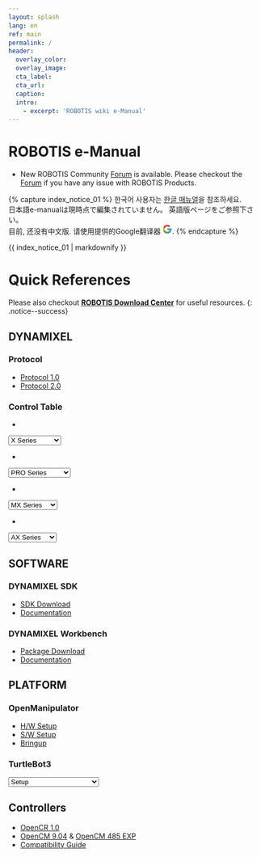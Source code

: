 ```yaml
---
layout: splash
lang: en
ref: main
permalink: /
header:
  overlay_color:
  overlay_image:
  cta_label:
  cta_url:
  caption:
  intro:
    - excerpt: 'ROBOTIS wiki e-Manual'
---
```


# ROBOTIS e-Manual

- New ROBOTIS Community [Forum] is available. Please checkout the [Forum] if you have any issue with ROBOTIS Products.

{% capture index_notice_01 %}
한국어 사용자는 [한글 매뉴얼](http://emanual.robotis.com/docs/kr/)을 참조하세요.  
日本語e-manualは現時点で編集されていません。 英語版ページをご参照下さい。  
目前, 还没有中文版. 请使用提供的Google翻译器 <img src="/assets/images/icon_google.png">.
{% endcapture %}
<div class="notice--success">{{ index_notice_01 | markdownify }}</div>

# Quick References

Please also checkout **[ROBOTIS Download Center]** for useful resources.
{: .notice--success}

## DYNAMIXEL

### Protocol
- [Protocol 1.0](/docs/en/dxl/protocol1/)
- [Protocol 2.0](/docs/en/dxl/protocol2/)

### Control Table
- 
<select id="x_ctrl_table_select" onchange="window.location.href=this.value;">
    <option selected disabled hidden>X Series</option>
    <option value="http://emanual.robotis.com/docs/en/dxl/x/xl320/#control-table-of-eeprom-area">XL-320</option>
    <option value="/docs/en/dxl/x/xl430-w250/#control-table-of-eeprom-area">XL430-W250</option>
    <option value="/docs/en/dxl/x/xm430-w210/#control-table-of-eeprom-area">XM430-W210</option>
    <option value="/docs/en/dxl/x/xm430-w350/#control-table-of-eeprom-area">XM430-W350</option>
    <option value="/docs/en/dxl/x/xm540-w150/#control-table-of-eeprom-area">XM540-W150</option>
    <option value="/docs/en/dxl/x/xm540-w270/#control-table-of-eeprom-area">XM540-W270</option>
    <option value="/docs/en/dxl/x/xh430-w210/#control-table-of-eeprom-area">XH430-W210</option>
    <option value="/docs/en/dxl/x/xh430-w350/#control-table-of-eeprom-area">XH430-W350</option>
    <option value="/docs/en/dxl/x/xh430-v210/#control-table-of-eeprom-area">XH430-V210</option>
    <option value="/docs/en/dxl/x/xh430-v350/#control-table-of-eeprom-area">XH430-V350</option>
</select>

- 
<select id="pro_ctrl_table_select" onchange="window.location.href=this.value;">
    <option selected disabled hidden>PRO Series</option>
    <option value="/docs/en/dxl/pro/h54-200-s500-r/#control-table-of-eeprom-area">H54-200-S500-R</option>
    <option value="/docs/en/dxl/pro/h54-100-s500-r/#control-table-of-eeprom-area">H54-100-S500-R</option>
    <option value="/docs/en/dxl/pro/h42-20-s300-r/#control-table-of-eeprom-area">H42-20-S300-R</option>
    <option value="/docs/en/dxl/pro/m54-60-s250-r/#control-table-of-eeprom-area">M54-60-S250-R</option>
    <option value="/docs/en/dxl/pro/m54-40-s250-r/#control-table-of-eeprom-area">M54-40-S250-R</option>
    <option value="/docs/en/dxl/pro/m42-10-s260-r/#control-table-of-eeprom-area">M42-10-S260-R</option>
    <option value="/docs/en/dxl/pro/l54-50-s500-r/#control-table-of-eeprom-area">L54-50-S500-R</option>
    <option value="/docs/en/dxl/pro/l54-50-s290-r/#control-table-of-eeprom-area">L54-50-S290-R</option>
    <option value="/docs/en/dxl/pro/l54-30-s500-r/#control-table-of-eeprom-area">L54-30-S500-R</option>
    <option value="/docs/en/dxl/pro/l54-30-s400-r/#control-table-of-eeprom-area">L54-30-S400-R</option>
    <option value="/docs/en/dxl/pro/l42-10-s300-r/#control-table-of-eeprom-area">L42-10-S300-R</option>
</select>

- 
<select id="mx_ctrl_table_select" onchange="window.location.href=this.value;">
    <option selected disabled hidden>MX Series</option>
    <option value="/docs/en/dxl/mx/mx-12w/#control-table-of-eeprom-area">MX-12W</option>
    <option value="/docs/en/dxl/mx/mx-28/#control-table-of-eeprom-area">MX-28</option>
    <option value="/docs/en/dxl/mx/mx-64/#control-table-of-eeprom-area">MX-64</option>
    <option value="/docs/en/dxl/mx/mx-106/#control-table-of-eeprom-area">MX-106</option>
    <option value="/docs/en/dxl/mx/mx-28-2/#control-table-of-eeprom-area">MX-28(2.0)</option>
    <option value="/docs/en/dxl/mx/mx-64-2/#control-table-of-eeprom-area">MX-64(2.0)</option>
    <option value="/docs/en/dxl/mx/mx-106-2/#control-table-of-eeprom-area">MX-106(2.0)</option>
</select>

- 
<select id="ax_ctrl_table_select" onchange="window.location.href=this.value;">
    <option selected disabled hidden>AX Series</option>
    <option value="/docs/en/dxl/ax/ax-12w/#control-table-of-eeprom-area">AX-12W</option>
    <option value="/docs/en/dxl/ax/ax-12a/#control-table-of-eeprom-area">AX-12+/12A</option>
    <option value="/docs/en/dxl/ax/ax-18a/#control-table-of-eeprom-area">AX-18F/18A</option>
</select>

## SOFTWARE

### DYNAMIXEL SDK
- [SDK Download](https://github.com/ROBOTIS-GIT/DynamixelSDK/releases)
- [Documentation](/docs/en/software/dynamixel/dynamixel_sdk/overview/)

### DYNAMIXEL Workbench
- [Package Download](https://github.com/ROBOTIS-GIT/dynamixel-workbench)
- [Documentation](/docs/en/software/dynamixel/dynamixel_workbench/)

## PLATFORM

### OpenManipulator
- [H/W Setup](/docs/en/platform/openmanipulator/#hardware-setup)
- [S/W Setup](/docs/en/platform/openmanipulator/#software-setup)
- [Bringup](/docs/en/platform/openmanipulator/#software-setup)

### TurtleBot3
<select id="turtlebot3_select" onchange="window.location.href=this.value;">
    <option value="/docs/en/platform/turtlebot3/setup/#setup">Setup</option>
    <option value="/docs/en/platform/turtlebot3/bringup/#bringup">Bring Up</option>
    <option value="/docs/en/platform/turtlebot3/basic_operation/#basic-operation">Basic Operation</option>
    <option value="/docs/en/platform/turtlebot3/slam/#slam">SLAM</option>
    <option value="/docs/en/platform/turtlebot3/navigation/#navigation">NAVIGATION</option>
    <option value="/docs/en/platform/turtlebot3/simulation/#simulation">SIMULATION</option>
    <option value="/docs/en/platform/turtlebot3/manipulation/#manipulation">MANIPULATION</option>
    <option value="/docs/en/platform/turtlebot3/autonomous_driving/#autonomous-driving">AUTONOMOUS DRIVING</option>
    <option value="/docs/en/platform/turtlebot3/machine_learning/#machine-learning">MACHINE LEARNING</option>
    <option value="/docs/en/platform/turtlebot3/learn/#learn">Lectures(Learn)</option>
</select>


## Controllers
- [OpenCR 1.0](/docs/en/parts/controller/opencr10/)
- [OpenCM 9.04](/docs/en/parts/controller/opencm904/) & [OpenCM 485 EXP](/docs/en/parts/controller/opencm485exp/)
- [Compatibility Guide](/docs/en/parts/controller/controller_compatibility/)

[AX-12W]: /docs/en/dxl/ax/ax-12w/#control-table-of-eeprom-area
[AX-12+/12A]: /docs/en/dxl/ax/ax-12a/#control-table-of-eeprom-area
[AX-18F/18A]: /docs/en/dxl/ax/ax-18a/#control-table-of-eeprom-area
[EX-106]: /docs/en/dxl/ex/ex-106+/#control-table-of-eeprom-area
[DX-113]: /docs/en/dxl/dx/dx-113/#control-table-of-eeprom-area
[DX-116]: /docs/en/dxl/dx/dx-116/#control-table-of-eeprom-area
[DX-117]: /docs/en/dxl/dx/dx-117/#control-table-of-eeprom-area
[RX-10]: /docs/en/dxl/rx/rx-10/#control-table-of-eeprom-area
[RX-24F]: /docs/en/dxl/rx/rx-24f/#control-table-of-eeprom-area
[RX-28]: /docs/en/dxl/rx/rx-28/#control-table-of-eeprom-area
[RX-64]: /docs/en/dxl/rx/rx-64/#control-table-of-eeprom-area
[MX-12W]: /docs/en/dxl/mx/mx-12w/#control-table-of-eeprom-area
[MX-28]: /docs/en/dxl/mx/mx-28/#control-table-of-eeprom-area
[MX-28(2.0)]: /docs/en/dxl/mx/mx-28-2/#control-table-of-eeprom-area
[MX-64]: /docs/en/dxl/mx/mx-64/#control-table-of-eeprom-area
[MX-64(2.0)]: /docs/en/dxl/mx/mx-64-2/#control-table-of-eeprom-area
[MX-106]: /docs/en/dxl/mx/mx-106/#control-table-of-eeprom-area
[MX-106(2.0)]: /docs/en/dxl/mx/mx-106-2/#control-table-of-eeprom-area
[XL320]: /docs/en/dxl/x/xl320/#control-table-of-eeprom-area
[XL430-W250]: /docs/en/dxl/x/xl430-w250/#control-table-of-eeprom-area
[XM430-W210]: /docs/en/dxl/x/xm430-w210/#control-table-of-eeprom-area
[XM430-W350]: /docs/en/dxl/x/xm430-w350/#control-table-of-eeprom-area
[XH430-W210]: /docs/en/dxl/x/xh430-w210/#control-table-of-eeprom-area
[XM540-W150]: /docs/en/dxl/x/xm540-w150/#control-table-of-eeprom-area
[XM540-W270]: /docs/en/dxl/x/xm540-w270/#control-table-of-eeprom-area
[XH430-W350]: /docs/en/dxl/x/xh430-w350/#control-table-of-eeprom-area
[XH430-V210]: /docs/en/dxl/x/xh430-v210/#control-table-of-eeprom-area
[XH430-V350]: /docs/en/dxl/x/xh430-v350/#control-table-of-eeprom-area
[H54-200-S500-R]: /docs/en/dxl/pro/h54-200-s500-r/#control-table-of-eeprom-area
[H54-100-S500-R]: /docs/en/dxl/pro/h54-100-s500-r/#control-table-of-eeprom-area
[H42-20-S300-R]: /docs/en/dxl/pro/h42-20-s300-r/#control-table-of-eeprom-area
[M54-60-S250-R]: /docs/en/dxl/pro/m54-60-s250-r/#control-table-of-eeprom-area
[M54-40-S250-R]: /docs/en/dxl/pro/m54-40-s250-r/#control-table-of-eeprom-area
[M42-10-S260-R]: /docs/en/dxl/pro/m42-10-s260-r/#control-table-of-eeprom-area
[L54-50-S500-R]: /docs/en/dxl/pro/l54-50-s500-r/#control-table-of-eeprom-area
[L54-50-S290-R]: /docs/en/dxl/pro/l54-50-s290-r/#control-table-of-eeprom-area
[L54-30-S500-R]: /docs/en/dxl/pro/l54-30-s500-r/#control-table-of-eeprom-area
[L54-30-S400-R]: /docs/en/dxl/pro/l54-30-s400-r/#control-table-of-eeprom-area
[L42-10-S300-R]: /docs/en/dxl/pro/l42-10-s300-r/#control-table-of-eeprom-area
[Forum]: http://en.robotis.com/service/forum.php
[Previous e-Manual]: http://support.robotis.com
[ROBOTIS Download Center]: http://en.robotis.com/service/downloadcenter.php
